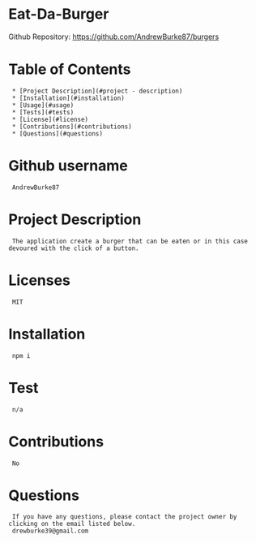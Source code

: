# **Eat-Da-Burger**

Github Repository: https://github.com/AndrewBurke87/burgers

# Table of Contents

     * [Project Description](#project - description)
     * [Installation](#installation)
     * [Usage](#usage)
     * [Tests](#tests)
     * [License](#license)
     * [Contributions](#contributions)
     * [Questions](#questions)

# Github username

     AndrewBurke87

# Project Description

     The application create a burger that can be eaten or in this case devoured with the click of a button.

# Licenses

     MIT

# Installation

     npm i

# Test

     n/a

# Contributions

     No

# Questions

     If you have any questions, please contact the project owner by clicking on the email listed below.
     drewburke39@gmail.com
